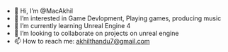 - 👋 Hi, I’m @MacAkhil
- 👀 I’m interested in Game Devlopment, Playing games, producing music
- 🌱 I’m currently learning Unreal Engine 4
- 💞️ I’m looking to collaborate on projects on unreal engine
- 📫 How to reach me: akhilthandu7@gmail.com

<!---
MacAkhil/MacAkhil is a ✨ special ✨ repository because its `README.md` (this file) appears on your GitHub profile.
You can click the Preview link to take a look at your changes.
--->
